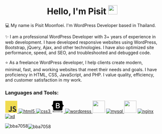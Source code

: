 
<h1 align="center">Hello, I'm Pisit
  <a target="_blank" rel="noopener noreferrer nofollow" href="https://raw.githubusercontent.com/MartinHeinz/MartinHeinz/master/wave.gif">
    <img src="https://raw.githubusercontent.com/MartinHeinz/MartinHeinz/master/wave.gif" width="30px" height="30px" data-animated-image="" style="max-width: 100%;">
  </a>
</h1>
<p>💻 My name is Pisit Moonfoei. I'm WordPress Developer based in Thailand.</p> 
<p>✨ I am a professional WordPress Developer with 3+ years of experience in web development. I have developed responsive websites using WordPress, Bootstrap, jQuery, Ajax, and other technologies. I have also optimized site performance, speed, and SEO, and troubleshooted and debugged code.</p>
<p>⭐️ As a freelance WordPress developer, I help clients create modern, minimal, fast, and working websites that meet their needs and goals. I have proficiency in HTML, CSS, JavaScript, and PHP. I value quality, efficiency, and customer satisfaction in my work.</p>
<h3 align="left">Languages and Tools:</h3>
  <p align="left"> 
<a href="https://developer.mozilla.org/en-US/docs/Web/JavaScript" target="_blank" rel="noreferrer">
  <img src="https://raw.githubusercontent.com/devicons/devicon/master/icons/javascript/javascript-original.svg" alt="javascript" width="40" height="40"/> 
</a>
<a href="https://www.w3.org/html/" target="_blank" rel="noreferrer"> 
  <img src="https://cdn.simpleicons.org/html5/#E34F26" alt="html5" width="40" height="40"/>
</a> 
<a href="https://www.w3schools.com/css/" target="_blank" rel="noreferrer"> 
  <img src="https://cdn.simpleicons.org/css3/#1572B6" alt="css3" width="40" height="40"/> 
</a>
<a href="https://getbootstrap.com" target="_blank" rel="noreferrer"> 
  <img src="https://raw.githubusercontent.com/devicons/devicon/master/icons/bootstrap/bootstrap-plain-wordmark.svg" alt="bootstrap" width="40" height="40"/>
</a>
<a href="https://wordpress.com/" target="_blank" rel="noreferrer"> 
  <img src="https://cdn.simpleicons.org/wordpress/#21759B" alt="wordpress" width="40" height="40"/> 
</a>
</a> 
<img height="40" width="40" src="https://cdn.simpleicons.org/php/#777BB4" />
<a href="https://www.mysql.com/" target="_blank" rel="noreferrer"> 
  <img src="https://cdn.simpleicons.org/mysql/#4479A1" alt="mysql" width="40" height="40"/> 
</a> 
<img height="40" width="40" src="https://cdn.simpleicons.org/ubuntu/#E95420" />
 <a href="https://www.nginx.com" target="_blank" rel="noreferrer">
   <img src="https://cdn.simpleicons.org/nginx/#009639" alt="nginx" width="40" height="40"/> 
 </a>
<a href="https://www.adobe.com/products/xd.html" target="_blank" rel="noreferrer">
  <img src="https://cdn.worldvectorlogo.com/logos/adobe-xd.svg" alt="xd" width="40" height="40"/> 
</a>
</p>
<p><img align="left" src="https://github-readme-stats-git-master-bba7058.vercel.app/api/top-langs/?username=bba7058&layout=compact" alt="bba7058" /></p>

<p><img align="center" src="https://github-readme-streak-stats.herokuapp.com/?user=bba7058&" alt="bba7058" /></p>



